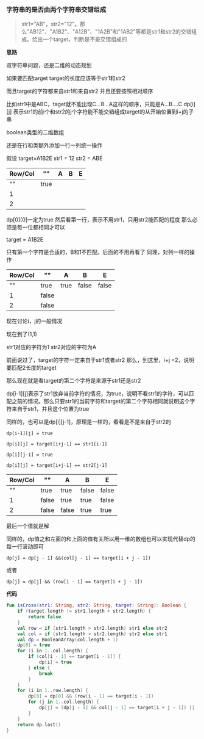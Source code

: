 ### 字符串的是否由两个字符串交错组成
>str1="AB"，str2="12"。那么"AB12"、"A1B2"、"A12B"、"1A2B"和"1AB2"等都是str1和str2的交错组成。给出一个target，判断是不是交错组成的

**思路**

双字符串问题，还是二维的动态规划

如果要匹配target
target的长度应该等于str1和str2

而且target的字符都来自str1和来自str2
并且还要按照相对顺序

比如str1中是ABC，taget就不能出现C...B...A这样的顺序，只能是A...B....C
dp[i][j] 表示str1的前i个和str2的j个字符能不能交错组成target的从开始位置到i+j的子串

boolean类型的二维数组

还是在行和类额外添加一行一列统一操作

假设
target=A1B2E
str1 = 12
str2 = ABE

| Row/Col      | "" |  A |   B   |  E  |
| -------- | --------| ------ |------|-----|
| ""   | true   |    |
|1|||
|2|||



dp[0][0]一定为true
然后看第一行，表示不用str1，只用str2能匹配的程度
那么必须是每一位都相同才可以

target = A1B2E

只有第一个字符是合适的，B和1不匹配。后面的不用再看了 
同理，对列一样的操作

| Row/Col      | "" |  A |   B   |  E  |
| -------- | --------| ------ |--------| --------| 
| ""   | true   |   true |false|false|
|1|false||
|2|false||

现在讨论i，j的一般情况

现在到了(1,1)

str1对应的字符为1
str2对应的字符为A

前面说过了，target的字符一定来自于str1或者str2
那么，到这里，i+j =2，说明要匹配2长度的target

那么现在就是看target的第二个字符是来源于str1还是str2

dp[i-1][j]表示了str1放弃当前字符的情况，为true，说明不看str1的字符，可以匹配之前的情况。那么只要str1的当前字符和target的第二个字符相同就说明这个字符来自于str1，并且这个位置为true

同样的，也可以是dp[i][j-1]，原理是一样的，看看是不是来自于str2的

`
dp[i-1][j] = true
`

`
dp[i][j] = target[i+j-1] == str1[i-1]
`

`
dp[i][j-1] = true
`

`
dp[i][j] = target[i+j-1] == str2[j-1]
`

| Row/Col      | "" |  A |   B   |  E  |
| -------- | --------| ------ | -------- | --------|
| ""   | true   |   true |false|false|
|1|false|true|true|false|
|2|false|false|true|true|

最后一个值就是解

同样的，dp值之和左面的和上面的值有关所以用一维的数组也可以实现代替dp的每一行滚动即可

`
dp[j] = dp[j - 1] &&(col[j - 1] == target[i + j - 1])
`

或者

`
dp[j] = dp[j] && (row[i - 1] == target[i + j - 1])
`



**代码**
```kotlin
fun isCross(str1: String, str2: String, target: String): Boolean {
    if (target.length != str1.length + str2.length) {
        return false
    }
    val row = if (str1.length > str2.length) str1 else str2
    val col = if (str1.length > str2.length) str2 else str1
    val dp = BooleanArray(col.length + 1)
    dp[0] = true
    for (i in 1..col.length) {
        if (col[i - 1] == target[i - 1]) {
            dp[i] = true
        } else {
            break
        }
    }
    for (i in 1..row.length) {
        dp[0] = dp[0] && (row[i - 1] == target[i - 1])
        for (j in 1..col.length) {
            dp[j] = (dp[j - 1] && col[j - 1] == target[i + j - 1]) || (dp[j] && row[i - 1] == target[i + j - 1])
        }
    }
    return dp.last()
}
```